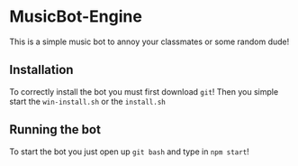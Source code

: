 # MusicBot-Engine
This is a simple music bot to annoy your classmates or some random dude!

## Installation
To correctly install the bot you must first download ```git```! Then you simple start the ```win-install.sh``` or the ```install.sh```

## Running the bot
To start the bot you just open up ```git bash``` and type in ```npm start```!
